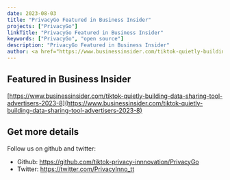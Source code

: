 ```yaml
---
date: 2023-08-03
title: "PrivacyGo Featured in Business Insider"
projects: ["PrivacyGo"]
linkTitle: "PrivacyGo Featured in Business Insider"
keywords: ["PrivacyGo", "open source"]
description: "PrivacyGo Featured in Business Insider"
author: <a href="https://www.businessinsider.com/tiktok-quietly-building-data-sharing-tool-advertisers-2023-8" target="_blank">Business Insider</a>
---
```


## Featured in Business Insider 

[https://www.businessinsider.com/tiktok-quietly-building-data-sharing-tool-advertisers-2023-8](https://www.businessinsider.com/tiktok-quietly-building-data-sharing-tool-advertisers-2023-8)


## Get more details 

Follow us on github and twitter:

* Github: https://github.com/tiktok-privacy-innnovation/PrivacyGo
* Twitter: https://twitter.com/PrivacyInno_tt

